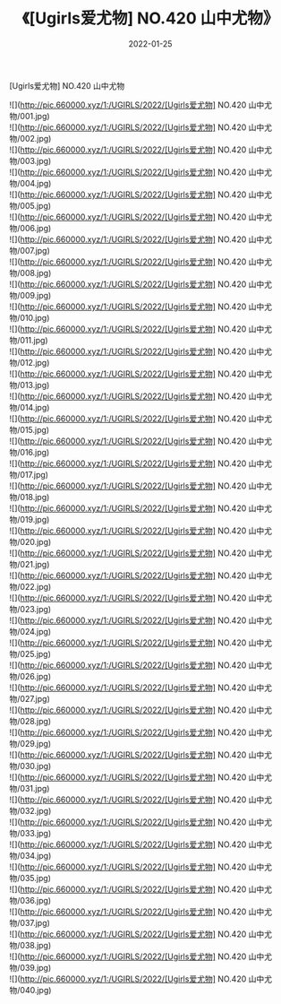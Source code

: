 ﻿---
layout: post
title:  《[Ugirls爱尤物] NO.420 山中尤物》
date:   2022-01-25
img: http://pic.660000.xyz/1:/UGIRLS/2022/[Ugirls爱尤物] NO.420 山中尤物/000.jpg
categories: [美女, 清纯, 唯美]
---

[Ugirls爱尤物] NO.420 山中尤物

 ![](http://pic.660000.xyz/1:/UGIRLS/2022/[Ugirls爱尤物] NO.420 山中尤物/001.jpg) <br>![](http://pic.660000.xyz/1:/UGIRLS/2022/[Ugirls爱尤物] NO.420 山中尤物/002.jpg) <br>![](http://pic.660000.xyz/1:/UGIRLS/2022/[Ugirls爱尤物] NO.420 山中尤物/003.jpg) <br>![](http://pic.660000.xyz/1:/UGIRLS/2022/[Ugirls爱尤物] NO.420 山中尤物/004.jpg) <br>![](http://pic.660000.xyz/1:/UGIRLS/2022/[Ugirls爱尤物] NO.420 山中尤物/005.jpg) <br>![](http://pic.660000.xyz/1:/UGIRLS/2022/[Ugirls爱尤物] NO.420 山中尤物/006.jpg) <br>![](http://pic.660000.xyz/1:/UGIRLS/2022/[Ugirls爱尤物] NO.420 山中尤物/007.jpg) <br>![](http://pic.660000.xyz/1:/UGIRLS/2022/[Ugirls爱尤物] NO.420 山中尤物/008.jpg) <br>![](http://pic.660000.xyz/1:/UGIRLS/2022/[Ugirls爱尤物] NO.420 山中尤物/009.jpg) <br>![](http://pic.660000.xyz/1:/UGIRLS/2022/[Ugirls爱尤物] NO.420 山中尤物/010.jpg) <br>![](http://pic.660000.xyz/1:/UGIRLS/2022/[Ugirls爱尤物] NO.420 山中尤物/011.jpg) <br>![](http://pic.660000.xyz/1:/UGIRLS/2022/[Ugirls爱尤物] NO.420 山中尤物/012.jpg) <br>![](http://pic.660000.xyz/1:/UGIRLS/2022/[Ugirls爱尤物] NO.420 山中尤物/013.jpg) <br>![](http://pic.660000.xyz/1:/UGIRLS/2022/[Ugirls爱尤物] NO.420 山中尤物/014.jpg) <br>![](http://pic.660000.xyz/1:/UGIRLS/2022/[Ugirls爱尤物] NO.420 山中尤物/015.jpg) <br>![](http://pic.660000.xyz/1:/UGIRLS/2022/[Ugirls爱尤物] NO.420 山中尤物/016.jpg) <br>![](http://pic.660000.xyz/1:/UGIRLS/2022/[Ugirls爱尤物] NO.420 山中尤物/017.jpg) <br>![](http://pic.660000.xyz/1:/UGIRLS/2022/[Ugirls爱尤物] NO.420 山中尤物/018.jpg) <br>![](http://pic.660000.xyz/1:/UGIRLS/2022/[Ugirls爱尤物] NO.420 山中尤物/019.jpg) <br>![](http://pic.660000.xyz/1:/UGIRLS/2022/[Ugirls爱尤物] NO.420 山中尤物/020.jpg) <br>![](http://pic.660000.xyz/1:/UGIRLS/2022/[Ugirls爱尤物] NO.420 山中尤物/021.jpg) <br>![](http://pic.660000.xyz/1:/UGIRLS/2022/[Ugirls爱尤物] NO.420 山中尤物/022.jpg) <br>![](http://pic.660000.xyz/1:/UGIRLS/2022/[Ugirls爱尤物] NO.420 山中尤物/023.jpg) <br>![](http://pic.660000.xyz/1:/UGIRLS/2022/[Ugirls爱尤物] NO.420 山中尤物/024.jpg) <br>![](http://pic.660000.xyz/1:/UGIRLS/2022/[Ugirls爱尤物] NO.420 山中尤物/025.jpg) <br>![](http://pic.660000.xyz/1:/UGIRLS/2022/[Ugirls爱尤物] NO.420 山中尤物/026.jpg) <br>![](http://pic.660000.xyz/1:/UGIRLS/2022/[Ugirls爱尤物] NO.420 山中尤物/027.jpg) <br>![](http://pic.660000.xyz/1:/UGIRLS/2022/[Ugirls爱尤物] NO.420 山中尤物/028.jpg) <br>![](http://pic.660000.xyz/1:/UGIRLS/2022/[Ugirls爱尤物] NO.420 山中尤物/029.jpg) <br>![](http://pic.660000.xyz/1:/UGIRLS/2022/[Ugirls爱尤物] NO.420 山中尤物/030.jpg) <br>![](http://pic.660000.xyz/1:/UGIRLS/2022/[Ugirls爱尤物] NO.420 山中尤物/031.jpg) <br>![](http://pic.660000.xyz/1:/UGIRLS/2022/[Ugirls爱尤物] NO.420 山中尤物/032.jpg) <br>![](http://pic.660000.xyz/1:/UGIRLS/2022/[Ugirls爱尤物] NO.420 山中尤物/033.jpg) <br>![](http://pic.660000.xyz/1:/UGIRLS/2022/[Ugirls爱尤物] NO.420 山中尤物/034.jpg) <br>![](http://pic.660000.xyz/1:/UGIRLS/2022/[Ugirls爱尤物] NO.420 山中尤物/035.jpg) <br>![](http://pic.660000.xyz/1:/UGIRLS/2022/[Ugirls爱尤物] NO.420 山中尤物/036.jpg) <br>![](http://pic.660000.xyz/1:/UGIRLS/2022/[Ugirls爱尤物] NO.420 山中尤物/037.jpg) <br>![](http://pic.660000.xyz/1:/UGIRLS/2022/[Ugirls爱尤物] NO.420 山中尤物/038.jpg) <br>![](http://pic.660000.xyz/1:/UGIRLS/2022/[Ugirls爱尤物] NO.420 山中尤物/039.jpg) <br>![](http://pic.660000.xyz/1:/UGIRLS/2022/[Ugirls爱尤物] NO.420 山中尤物/040.jpg) <br>